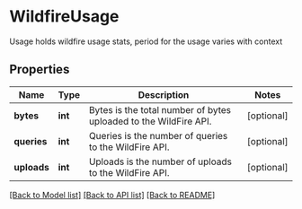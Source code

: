 # WildfireUsage

Usage holds wildfire usage stats, period for the usage varies with context

## Properties
Name | Type | Description | Notes
------------ | ------------- | ------------- | -------------
**bytes** | **int** | Bytes is the total number of bytes uploaded to the WildFire API.  | [optional] 
**queries** | **int** | Queries is the number of queries to the WildFire API.  | [optional] 
**uploads** | **int** | Uploads is the number of uploads to the WildFire API.  | [optional] 

[[Back to Model list]](../README.md#documentation-for-models) [[Back to API list]](../README.md#documentation-for-api-endpoints) [[Back to README]](../README.md)



